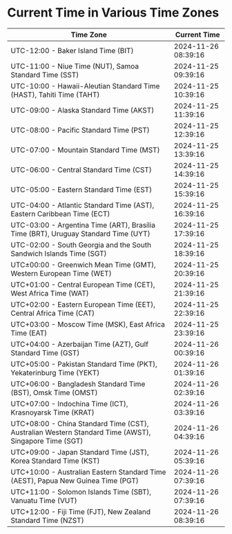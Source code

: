 # Current Time in Various Time Zones

| Time Zone | Current Time |
|-----------|--------------|
| UTC-12:00 - Baker Island Time (BIT) | 2024-11-26 08:39:16 |
| UTC-11:00 - Niue Time (NUT), Samoa Standard Time (SST) | 2024-11-25 09:39:16 |
| UTC-10:00 - Hawaii-Aleutian Standard Time (HAST), Tahiti Time (TAHT) | 2024-11-25 10:39:16 |
| UTC-09:00 - Alaska Standard Time (AKST) | 2024-11-25 11:39:16 |
| UTC-08:00 - Pacific Standard Time (PST) | 2024-11-25 12:39:16 |
| UTC-07:00 - Mountain Standard Time (MST) | 2024-11-25 13:39:16 |
| UTC-06:00 - Central Standard Time (CST) | 2024-11-25 14:39:16 |
| UTC-05:00 - Eastern Standard Time (EST) | 2024-11-25 15:39:16 |
| UTC-04:00 - Atlantic Standard Time (AST), Eastern Caribbean Time (ECT) | 2024-11-25 16:39:16 |
| UTC-03:00 - Argentina Time (ART), Brasília Time (BRT), Uruguay Standard Time (UYT) | 2024-11-25 17:39:16 |
| UTC-02:00 - South Georgia and the South Sandwich Islands Time (SGT) | 2024-11-25 18:39:16 |
| UTC±00:00 - Greenwich Mean Time (GMT), Western European Time (WET) | 2024-11-25 20:39:16 |
| UTC+01:00 - Central European Time (CET), West Africa Time (WAT) | 2024-11-25 21:39:16 |
| UTC+02:00 - Eastern European Time (EET), Central Africa Time (CAT) | 2024-11-25 22:39:16 |
| UTC+03:00 - Moscow Time (MSK), East Africa Time (EAT) | 2024-11-25 23:39:16 |
| UTC+04:00 - Azerbaijan Time (AZT), Gulf Standard Time (GST) | 2024-11-26 00:39:16 |
| UTC+05:00 - Pakistan Standard Time (PKT), Yekaterinburg Time (YEKT) | 2024-11-26 01:39:16 |
| UTC+06:00 - Bangladesh Standard Time (BST), Omsk Time (OMST) | 2024-11-26 02:39:16 |
| UTC+07:00 - Indochina Time (ICT), Krasnoyarsk Time (KRAT) | 2024-11-26 03:39:16 |
| UTC+08:00 - China Standard Time (CST), Australian Western Standard Time (AWST), Singapore Time (SGT) | 2024-11-26 04:39:16 |
| UTC+09:00 - Japan Standard Time (JST), Korea Standard Time (KST) | 2024-11-26 05:39:16 |
| UTC+10:00 - Australian Eastern Standard Time (AEST), Papua New Guinea Time (PGT) | 2024-11-26 07:39:16 |
| UTC+11:00 - Solomon Islands Time (SBT), Vanuatu Time (VUT) | 2024-11-26 07:39:16 |
| UTC+12:00 - Fiji Time (FJT), New Zealand Standard Time (NZST) | 2024-11-26 08:39:16 |
